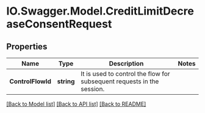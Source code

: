 # IO.Swagger.Model.CreditLimitDecreaseConsentRequest
## Properties

Name | Type | Description | Notes
------------ | ------------- | ------------- | -------------
**ControlFlowId** | **string** | It is used to control the flow for subsequent requests in the session. | 

[[Back to Model list]](../README.md#documentation-for-models) [[Back to API list]](../README.md#documentation-for-api-endpoints) [[Back to README]](../README.md)

